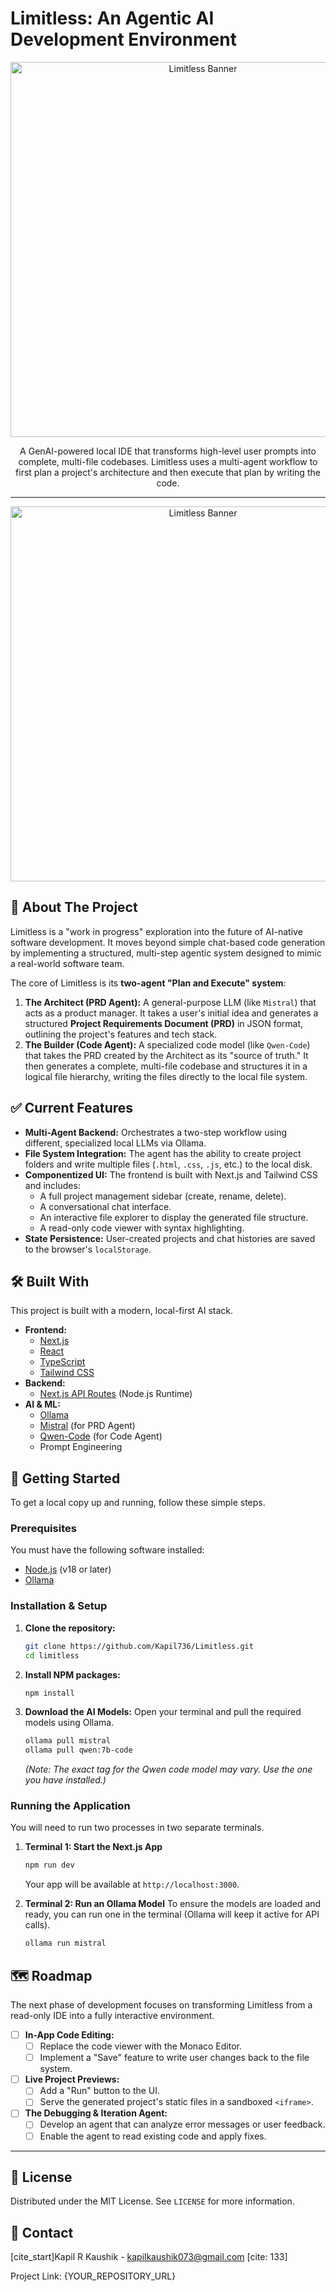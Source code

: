 # Limitless: An Agentic AI Development Environment

<p align="center">
  <img src="C:\Users\nicks\Limitless\limitless\assets\landing_page.png" alt="Limitless Banner" width="600"/>
</p>

<p align="center">
  A GenAI-powered local IDE that transforms high-level user prompts into complete, multi-file codebases. Limitless uses a multi-agent workflow to first plan a project's architecture and then execute that plan by writing the code.
</p>

---

<p align="center">
  <img src="C:\Users\nicks\Limitless\limitless\assets\ChatUI_page.png" alt="Limitless Banner" width="600"/>
</p>

## 🤖 About The Project

Limitless is a "work in progress" exploration into the future of AI-native software development. It moves beyond simple chat-based code generation by implementing a structured, multi-step agentic system designed to mimic a real-world software team.

The core of Limitless is its **two-agent "Plan and Execute" system**:

1.  **The Architect (PRD Agent):** A general-purpose LLM (like `Mistral`) that acts as a product manager. It takes a user's initial idea and generates a structured **Project Requirements Document (PRD)** in JSON format, outlining the project's features and tech stack.
2.  **The Builder (Code Agent):** A specialized code model (like `Qwen-Code`) that takes the PRD created by the Architect as its "source of truth." It then generates a complete, multi-file codebase and structures it in a logical file hierarchy, writing the files directly to the local file system.

## ✅ Current Features

* **Multi-Agent Backend:** Orchestrates a two-step workflow using different, specialized local LLMs via Ollama.
* **File System Integration:** The agent has the ability to create project folders and write multiple files (`.html`, `.css`, `.js`, etc.) to the local disk.
* **Componentized UI:** The frontend is built with Next.js and Tailwind CSS and includes:
    * A full project management sidebar (create, rename, delete).
    * A conversational chat interface.
    * An interactive file explorer to display the generated file structure.
    * A read-only code viewer with syntax highlighting.
* **State Persistence:** User-created projects and chat histories are saved to the browser's `localStorage`.

## 🛠️ Built With

This project is built with a modern, local-first AI stack.

* **Frontend:**
    * [Next.js](https://nextjs.org/)
    * [React](https://reactjs.org/)
    * [TypeScript](https://www.typescriptlang.org/)
    * [Tailwind CSS](https://tailwindcss.com/)
* **Backend:**
    * [Next.js API Routes](https://nextjs.org/docs/app/building-your-application/routing/route-handlers) (Node.js Runtime)
* **AI & ML:**
    * [Ollama](https://ollama.com/)
    * [Mistral](https://mistral.ai/) (for PRD Agent)
    * [Qwen-Code](https://github.com/QwenLM/Qwen1.5) (for Code Agent)
    * Prompt Engineering

## 🚀 Getting Started

To get a local copy up and running, follow these simple steps.

### Prerequisites

You must have the following software installed:
* [Node.js](https://nodejs.org/en) (v18 or later)
* [Ollama](https://ollama.com/)

### Installation & Setup

1.  **Clone the repository:**
    ```sh
    git clone https://github.com/Kapil736/Limitless.git
    cd limitless
    ```

2.  **Install NPM packages:**
    ```sh
    npm install
    ```

3.  **Download the AI Models:**
    Open your terminal and pull the required models using Ollama.
    ```sh
    ollama pull mistral
    ollama pull qwen:7b-code 
    ```
    *(Note: The exact tag for the Qwen code model may vary. Use the one you have installed.)*

### Running the Application

You will need to run two processes in two separate terminals.

1.  **Terminal 1: Start the Next.js App**
    ```sh
    npm run dev
    ```
    Your app will be available at `http://localhost:3000`.

2.  **Terminal 2: Run an Ollama Model**
    To ensure the models are loaded and ready, you can run one in the terminal (Ollama will keep it active for API calls).
    ```sh
    ollama run mistral
    ```

## 🗺️ Roadmap

The next phase of development focuses on transforming Limitless from a read-only IDE into a fully interactive environment.

-   [ ] **In-App Code Editing:**
    -   [ ] Replace the code viewer with the Monaco Editor.
    -   [ ] Implement a "Save" feature to write user changes back to the file system.
-   [ ] **Live Project Previews:**
    -   [ ] Add a "Run" button to the UI.
    -   [ ] Serve the generated project's static files in a sandboxed `<iframe>`.
-   [ ] **The Debugging & Iteration Agent:**
    -   [ ] Develop an agent that can analyze error messages or user feedback.
    * [ ] Enable the agent to read existing code and apply fixes.

---

## 📄 License

Distributed under the MIT License. See `LICENSE` for more information.

## 📧 Contact

[cite_start]Kapil R Kaushik - kapilkaushik073@gmail.com [cite: 133]

Project Link: {YOUR_REPOSITORY_URL}